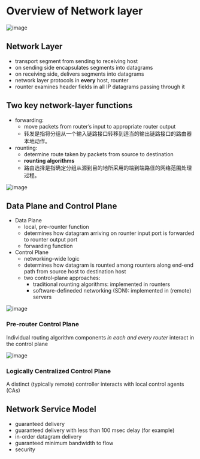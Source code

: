 # Overview of Network layer

![image](https://user-images.githubusercontent.com/83717535/140716799-684f2d2d-1800-44f5-973f-47517f87e658.png)

## Network Layer
- transport segment from sending to receiving host
- on sending side encapsulates segments into datagrams
- on receiving side, delivers segments into datagrams
- network layer protocols in **every** host, rounter
- rounter examines header fields in all IP datagrams passing through it

## Two key network-layer functions
- forwarding:
  - move packets from router’s input to appropriate router output
  - 转发是指将分组从一个输入链路接口转移到适当的输出链路接口的路由器本地动作。
- rounting:
  - determine route taken by packets from source to destination
  - **rounting algorithms** 
  - 路由选择是指确定分组从源到目的地所采用的端到端路径的网络范围处理过程。
 
 ![image](https://user-images.githubusercontent.com/83717535/140719244-61c574f5-5dde-416c-bff3-48890e81904f.png)

 
## Data Plane and Control Plane
- Data Plane
  - local, pre-rounter function
  - determines how datagram arriving on rounter input port is forwarded to rounter output port
  - forwarding function
- Control Plane
  - networking-wide logic
  - determines how datagram is rounted among rounters along end-end path from source host to destination host
  - two control-plane approaches:
    - traditional rounting algorithms: implemented in rounters
    - software-defineded networking (SDN): implemented in (remote) servers


![image](https://user-images.githubusercontent.com/83717535/140885493-bd26ea16-2693-48ac-bdf0-e78cd09c3c28.png)
### Pre-router Control Plane
Individual routing algorithm components _in each and every router_ interact in the control plane 

![image](https://user-images.githubusercontent.com/83717535/141412512-76634d1e-8569-4cb2-a63d-2854a7a4c9a7.png)
### Logically Centralized Control Plane
A distinct (typically remote) controller interacts with local control agents (CAs)


## Network Service Model
- guaranteed delivery
- guaranteed delivery with less than 100 msec delay (for example)
- in-order datagram delivery
- guaranteed minimum bandwidth to flow
- security




